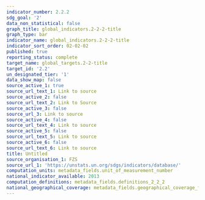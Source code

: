 ```yaml
---
indicator_number: 2.2.2
sdg_goal: '2'
data_non_statistical: false
graph_title: global_indicators.2-2-2-title
graph_type: bar
indicator_name: global_indicators.2-2-2-title
indicator_sort_order: 02-02-02
published: true
reporting_status: complete
target_name: global_targets.2-2-title
target_id: '2.2'
un_designated_tier: '1'
data_show_map: false
source_active_1: true
source_url_text_1: Link to source
source_active_2: false
source_url_text_2: Link to Source
source_active_3: false
source_url_3: Link to source
source_active_4: false
source_url_text_4: Link to source
source_active_5: false
source_url_text_5: Link to source
source_active_6: false
source_url_text_6: Link to source
title: Untitled
source_organisation_1: FZS
source_url_1: 'https://unstats.un.org/sdgs/indicators/database/'
computation_units: metadata_fields.unit_of_measurement_number
national_indicator_available: 2013
computation_definitions: metadata_fields.definitions_2_2_2
national_geographical_coverage: metadata_fields.geographical_coverage_fbih_cantons
---
```

